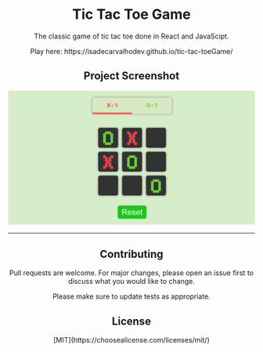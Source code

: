 <h1 align="center">Tic Tac Toe Game</h1>
<p align="center"> The classic game of tic tac toe done in React and JavaScipt. </p>

<p align="center">Play here: https://isadecarvalhodev.github.io/tic-tac-toeGame/ </p>

<h2 align="center">Project Screenshot </h2>


![The game:]( https://raw.githubusercontent.com/isadecarvalhodev/tic-tac-toeGame/master/tic-tac-toe-screen-shot.png)
__________________________________
<h2 align="center">Contributing </h2>

<p align="center"> Pull requests are welcome. For major changes, please open an issue first to discuss what you would like to change. </p>

<p align="center"> Please make sure to update tests as appropriate. </p>

<h2 align="center">License </h2>

<p align="center"> [MIT](https://choosealicense.com/licenses/mit/) </p>

